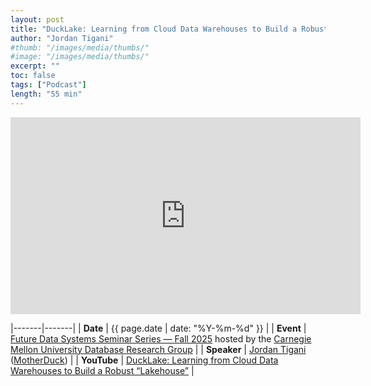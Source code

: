 ```yaml
---
layout: post
title: "DuckLake: Learning from Cloud Data Warehouses to Build a Robust “Lakehouse”"
author: "Jordan Tigani"
#thumb: "/images/media/thumbs/"
#image: "/images/media/thumbs/"
excerpt: ""
toc: false
tags: ["Podcast"]
length: "55 min"
---
```


<div class="video-container">
<iframe width="560" height="315" src="https://www.youtube-nocookie.com/embed/z2GhznqtIz0?si=UXdWikbR2WnizpEo" title="YouTube video player" frameborder="0" allow="accelerometer; autoplay; clipboard-write; encrypted-media; gyroscope; picture-in-picture; web-share" referrerpolicy="strict-origin-when-cross-origin" allowfullscreen></iframe>
</div>

|-------|-------|
| **Date** | {{ page.date | date: "%Y-%m-%d" }} |
| **Event** | [Future Data Systems Seminar Series — Fall 2025](https://db.cs.cmu.edu/seminars/fall2025/) hosted by the [Carnegie Mellon University Database Research Group](https://db.cs.cmu.edu/) |
| **Speaker** | [Jordan Tigani](https://motherduck.com/authors/jordan-tigani/) ([MotherDuck](https://motherduck.com/)) |
| **YouTube** | [DuckLake: Learning from Cloud Data Warehouses to Build a Robust “Lakehouse”](https://www.youtube.com/watch?v=z2GhznqtIz0) |

